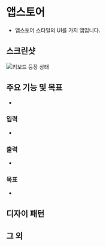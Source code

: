 # 앱스토어 
- 앱스토어 스타일의 UI를 가지 앱입니다.

## 스크린샷
<img src="" alt="키보드 등장 상태"/>

## 주요 기능 및 목표
- 

### 입력
- 

### 출력
- 

### 목표
- 

## 디자이 패턴

## 그 외
